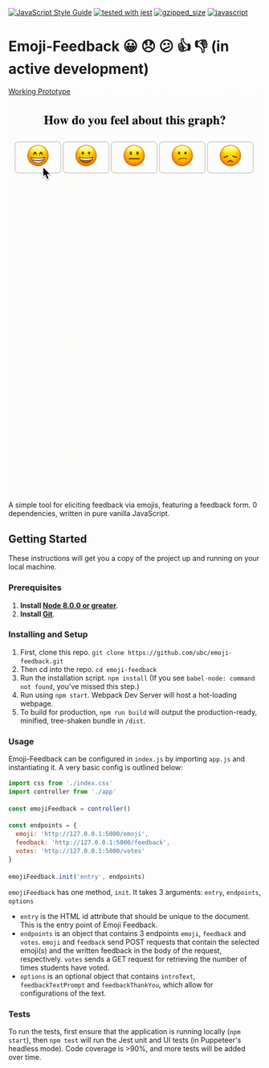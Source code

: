 [![JavaScript Style Guide](https://img.shields.io/badge/code_style-standard-brightgreen.svg)](https://standardjs.com)
[![tested with jest](https://img.shields.io/badge/tested_with-jest-99424f.svg)](https://github.com/facebook/jest)
[![gzipped_size](https://img.shields.io/badge/gzip%20size-6.4kB-green.svg)](https://img.shields.io/badge/gzip%20size-6.4kB-green.svg)
[![javascript](https://img.shields.io/badge/javascript-vanilla-green.svg)](http://vanilla-js.com/)

# Emoji-Feedback 😀 😞 😕 👍 👎 (in active development)

[Working Prototype](https://jsfiddle.net/justin0022/pd4oczva/18/)
![GIF of App](./_assets/emoji-feedback.gif)

A simple tool for eliciting feedback via emojis, featuring a feedback form. 0 dependencies, written in pure vanilla JavaScript.

## Getting Started

These instructions will get you a copy of the project up and running on your local machine.

### Prerequisites

1. **Install [Node 8.0.0 or greater](https://nodejs.org)**.
2. **Install [Git](https://git-scm.com/downloads)**.

### Installing and Setup

1. First, clone this repo. `git clone https://github.com/ubc/emoji-feedback.git`
1. Then cd into the repo. `cd emoji-feedback`
1. Run the installation script. `npm install` (If you see `babel-node: command not found`, you've missed this step.)
1. Run using `npm start`. Webpack Dev Server will host a hot-loading webpage.
1. To build for production, `npm run build` will output the production-ready, minified, tree-shaken bundle in `/dist`.

### Usage
Emoji-Feedback can be configured in `index.js` by importing `app.js` and instantiating it.
A very basic config is outlined below:
```javascript
import css from './index.css'
import controller from './app'

const emojiFeedback = controller()

const endpoints = {
  emoji: 'http://127.0.0.1:5000/emoji',
  feedback: 'http://127.0.0.1:5000/feedback',
  votes: 'http://127.0.0.1:5000/votes'
}

emojiFeedback.init('entry', endpoints)
```
`emojiFeedback` has one method, `init`.
It takes 3 arguments: `entry`, `endpoints`, `options`
* `entry` is the HTML id attribute that should be unique to the document. This is the entry point of Emoji Feedback.
* `endpoints` is an object that contains 3 endpoints `emoji`, `feedback` and `votes`. `emoji` and `feedback` send POST requests that contain the selected emoji(s) and the written feedback in the body of the request, respectively. `votes` sends a GET request for retrieving the number of times students have voted.
* `options` is an optional object that contains `introText`, `feedbackTextPrompt` and `feedbackThankYou`, which allow for configurations of the text.

### Tests
To run the tests, first ensure that the application is running locally (`npm start`), then `npm test` will run the Jest unit and UI tests (in Puppeteer's headless mode).
Code coverage is >90%, and more tests will be added over time.
